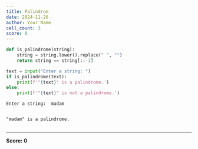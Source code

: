 ```yaml
---
title: Palindrom
date: 2024-11-26
author: Your Name
cell_count: 3
score: 0
---
```


```python
def is_palindrome(string):
    string = string.lower().replace(" ", "")
    return string == string[::-1]
```


```python
text = input("Enter a string: ")
if is_palindrome(text):
    print(f'"{text}" is a palindrome.')
else:
    print(f'"{text}" is not a palindrome.')
```

    Enter a string:  madam


    "madam" is a palindrome.



```python

```


---
**Score: 0**
